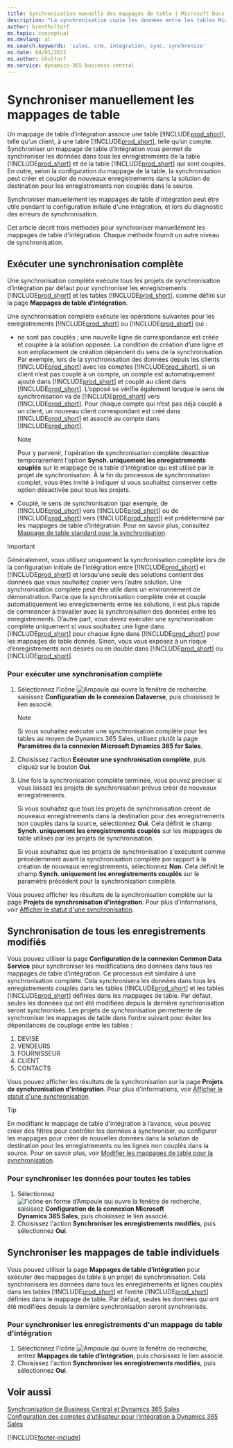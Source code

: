 ```yaml
---
title: Synchronisation manuelle des mappages de table | Microsoft Docs
description: "La synchronisation copie les données entre les tables Microsoft Dataverse et Business\_Central pour conserver les deux systèmes à jour."
author: brentholtorf
ms.topic: conceptual
ms.devlang: al
ms.search.keywords: 'sales, crm, integration, sync, synchronize'
ms.date: 04/01/2021
ms.author: bholtorf
ms.service: dynamics-365-business-central
---
```


# Synchroniser manuellement les mappages de table


Un mappage de table d’intégration associe une table [!INCLUDE[prod_short](includes/prod_short.md)], telle qu’un client, à une table [!INCLUDE[prod_short](includes/cds_long_md.md)], telle qu’un compte. Synchroniser un mappage de table d’intégration vous permet de synchroniser les données dans tous les enregistrements de la table [!INCLUDE[prod_short](includes/prod_short.md)] et de la table [!INCLUDE[prod_short](includes/cds_long_md.md)] qui sont couplés. En outre, selon la configuration du mappage de la table, la synchronisation peut créer et coupler de nouveaux enregistrements dans la solution de destination pour les enregistrements non couplés dans le source.  

Synchroniser manuellement les mappages de table d'intégration peut être utile pendant la configuration initiale d'une intégration, et lors du diagnostic des erreurs de synchronisation.  

Cet article décrit trois méthodes pour synchroniser manuellement les mappages de table d'intégration. Chaque méthode fournit un autre niveau de synchronisation.

## Exécuter une synchronisation complète
Une synchronisation complète exécute tous les projets de synchronisation d’intégration par défaut pour synchroniser les enregistrements [!INCLUDE[prod_short](includes/prod_short.md)] et les tables [!INCLUDE[prod_short](includes/cds_long_md.md)], comme défini sur la page **Mappages de table d’intégration**. 

Une synchronisation complète exécute les opérations suivantes pour les enregistrements [!INCLUDE[prod_short](includes/prod_short.md)] ou [!INCLUDE[prod_short](includes/cds_long_md.md)] qui :

* ne sont pas couplés ; une nouvelle ligne de correspondance est créée et couplée à la solution opposée.
La condition de création d’une ligne et son emplacement de création dépendent du sens de la synchronisation. Par exemple, lors de la synchronisation des données depuis les clients [!INCLUDE[prod_short](includes/prod_short.md)] avec les comptes [!INCLUDE[prod_short](includes/cds_long_md.md)], si un client n’est pas couplé à un compte, un compte est automatiquement ajouté dans [!INCLUDE[prod_short](includes/cds_long_md.md)] et couplé au client dans [!INCLUDE[prod_short](includes/prod_short.md)]. L’opposé se vérifie également lorsque le sens de synchronisation va de [!INCLUDE[prod_short](includes/cds_long_md.md)] vers [!INCLUDE[prod_short](includes/prod_short.md)]. Pour chaque compte qui n’est pas déjà couplé à un client, un nouveau client correspondant est créé dans [!INCLUDE[prod_short](includes/prod_short.md)] et associé au compte dans [!INCLUDE[prod_short](includes/cds_long_md.md)].  

     > [!NOTE]  
     >  Pour y parvenir, l'opération de synchronisation complète désactive temporairement l'option **Synch. uniquement les enregistrements couplés** sur le mappage de la table d'intégration qui est utilisé par le projet de synchronisation. À la fin du processus de synchronisation complet, vous êtes invité à indiquer si vous souhaitez conserver cette option désactivée pour tous les projets.  

* Couplé, le sens de synchronisation (par exemple, de [!INCLUDE[prod_short](includes/prod_short.md)] vers [!INCLUDE[prod_short](includes/cds_long_md.md)] ou de [!INCLUDE[prod_short](includes/cds_long_md.md)] vers [!INCLUDE[prod_short](includes/prod_short.md)]) est prédéterminé par les mappages de table d’intégration. Pour en savoir plus, consultez [Mappage de table standard pour la synchronisation](admin-synchronizing-business-central-and-sales.md#standard-table-mapping-for-synchronization).  

> [!IMPORTANT]  
>  Généralement, vous utilisez uniquement la synchronisation complète lors de la configuration initiale de l’intégration entre [!INCLUDE[prod_short](includes/prod_short.md)] et [!INCLUDE[prod_short](includes/cds_long_md.md)] et lorsqu’une seule des solutions contient des données que vous souhaitez copier vers l’autre solution. Une synchronisation complète peut être utile dans un environnement de démonstration. Parce que la synchronisation complète crée et couple automatiquement les enregistrements entre les solutions, il est plus rapide de commencer à travailler avec la synchronisation des données entre les enregistrements. D’autre part, vous devez exécuter une synchronisation complète uniquement si vous souhaitez une ligne dans [!INCLUDE[prod_short](includes/prod_short.md)] pour chaque ligne dans [!INCLUDE[prod_short](includes/cds_long_md.md)] pour les mappages de table donnés. Sinon, vous vous exposez à un risque d’enregistrements non désirés ou en double dans [!INCLUDE[prod_short](includes/prod_short.md)] ou [!INCLUDE[prod_short](includes/cds_long_md.md)].  

### Pour exécuter une synchronisation complète  
1.  Sélectionnez l’icône ![Ampoule qui ouvre la fenêtre de recherche.](media/ui-search/search_small.png "Dites-moi ce que vous voulez faire") saisissez **Configuration de la connexion Dataverse**, puis choisissez le lien associé.

    > [!NOTE]
    > Si vous souhaitez exécuter une synchronisation complète pour les tables au moyen de Dynamics 365 Sales, utilisez plutôt la page **Paramètres de la connexion Microsoft Dynamics 365 for Sales**.

2.  Choisissez l'action **Exécuter une synchronisation complète**, puis cliquez sur le bouton **Oui**.  
3.  Une fois la synchronisation complète terminée, vous pouvez préciser si vous laissez les projets de synchronisation prévus créer de nouveaux enregistrements.  

    Si vous souhaitez que tous les projets de synchronisation créent de nouveaux enregistrements dans la destination pour des enregistrements non couplés dans la source, sélectionnez **Oui**. Cela définit le champ **Synch. uniquement les enregistrements couplés** sur les mappages de table utilisés par les projets de synchronisation.  

    Si vous souhaitez que les projets de synchronisation s'exécutent comme précédemment avant la synchronisation complète par rapport à la création de nouveaux enregistrements, sélectionnez **Non**. Cela définit le champ **Synch. uniquement les enregistrements couplés** sur le paramètre précédent pour la synchronisation complète.  

Vous pouvez afficher les résultats de la synchronisation complète sur la page **Projets de synchronisation d'intégration**. Pour plus d'informations, voir [Afficher le statut d'une synchronisation](admin-how-to-view-synchronization-status.md).  

## Synchronisation de tous les enregistrements modifiés
Vous pouvez utiliser la page **Configuration de la connexion Common Data Service** pour synchroniser les modifications des données dans tous les mappages de table d’intégration. Ce processus est similaire à une synchronisation complète. Cela synchronisera les données dans tous les enregistrements couplés dans les tables [!INCLUDE[prod_short](includes/prod_short.md)] et les tables [!INCLUDE[prod_short](includes/cds_long_md.md)] définies dans les mappages de table. Par défaut, seules les données qui ont été modifiées depuis la dernière synchronisation seront synchronisés. Les projets de synchronisation permettente de synchroniser les mappages de table dans l’ordre suivant pour éviter les dépendances de couplage entre les tables :  

1.  DEVISE  
2.  VENDEURS  
3.  FOURNISSEUR  
4.  CLIENT  
5.  CONTACTS  

Vous pouvez afficher les résultats de la synchronisation sur la page **Projets de synchronisation d'intégration**. Pour plus d'informations, voir [Afficher le statut d'une synchronisation](admin-how-to-view-synchronization-status.md).  

> [!TIP]  
>  En modifiant le mappage de table d’intégration à l’avance, vous pouvez créer des filtres pour contrôler les données à synchroniser, ou configurer les mappages pour créer de nouvelles données dans la solution de destination pour les enregistrements ou les lignes non couplés dans la source. Pour en savoir plus, voir [Modifier les mappages de table pour la synchronisation](admin-how-to-modify-table-mappings-for-synchronization.md).

### Pour synchroniser les données pour toutes les tables  
1.  Sélectionnez ![l’icône en forme d’Ampoule qui ouvre la fenêtre de recherche](media/ui-search/search_small.png "Dites-moi ce que vous voulez faire"), saisissez **Configuration de la connexion Microsoft Dynamics 365 Sales**, puis choisissez le lien associé.
2.  Choisissez l'action **Synchroniser les enregistrements modifiés**, puis sélectionnez **Oui**.  

## Synchroniser les mappages de table individuels
Vous pouvez utiliser la page **Mappages de table d’intégration** pour exécuter des mappages de table à un projet de synchronisation. Cela synchronisera les données dans tous les enregistrements et lignes couplés dans les tables [!INCLUDE[prod_short](includes/prod_short.md)] et l’entité [!INCLUDE[prod_short](includes/cds_long_md.md)] définies dans le mappage de table. Par défaut, seules les données qui ont été modifiées depuis la dernière synchronisation seront synchronisés.  

### Pour synchroniser les enregistrements d'un mappage de table d'intégration  
1.  Sélectionnez l’icône ![Ampoule qui ouvre la fenêtre de recherche](media/ui-search/search_small.png "Dites-moi ce que vous voulez faire"), entrez **Mappages de table d’intégration**, puis choisissez le lien associé.
2.  Choisissez l'action **Synchroniser les enregistrements modifiés**, puis sélectionnez **Oui**.  

## Voir aussi  
[Synchronisation de Business Central et Dynamics 365 Sales](admin-synchronizing-business-central-and-sales.md)   
[Configuration des comptes d’utilisateur pour l’intégration à Dynamics 365 Sales](admin-setting-up-integration-with-dynamics-sales.md)   


[!INCLUDE[footer-include](includes/footer-banner.md)]